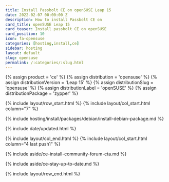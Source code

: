```yaml
---
title: Install Passbolt CE on openSUSE Leap 15
date: 2022-02-07 00:00:00 Z
description: How to install Passbolt CE on
card_title: openSUSE Leap 15
card_teaser: Install passbolt CE on openSUSE
card_position: 10
icon: fa-opensuse
categories: [hosting,install,ce]
sidebar: hosting
layout: default
slug: opensuse
permalink: /:categories/:slug.html
---
```


{% assign product = 'ce' %}
{% assign distribution = 'opensuse' %}
{% assign distributionVersion = 'Leap 15' %}
{% assign distributionSlug = 'opensuse' %}
{% assign distributionLabel = 'openSUSE' %}
{% assign distributionPackage = 'zypper' %}

{% include layout/row_start.html %}
{% include layout/col_start.html column="7" %}

{% include hosting/install/packages/debian/install-debian-package.md %}

{% include date/updated.html %}

{% include layout/col_end.html %}
{% include layout/col_start.html column="4 last push1" %}

{% include aside/ce-install-community-forum-cta.md %}

{% include aside/ce-stay-up-to-date.md %}

{% include layout/row_end.html %}
